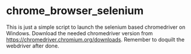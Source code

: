 # chrome_browser_selenium

This is just a simple script to launch the selenium based chromedriver on Windows.
Download the needed chromedriver version from https://chromedriver.chromium.org/downloads.
Remember to doquilt the webdriver after done.
